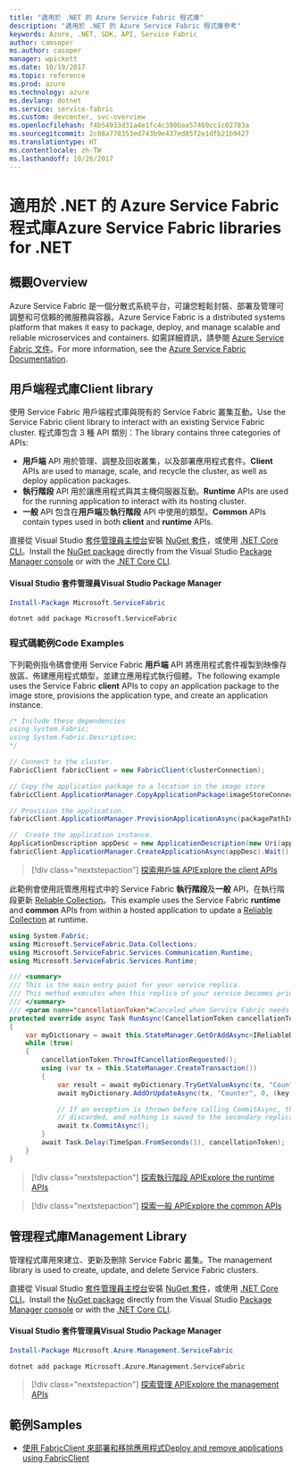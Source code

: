 ```yaml
---
title: "適用於 .NET 的 Azure Service Fabric 程式庫"
description: "適用於 .NET 的 Azure Service Fabric 程式庫參考"
keywords: Azure, .NET, SDK, API, Service Fabric
author: camsoper
ms.author: casoper
manager: wpickett
ms.date: 10/19/2017
ms.topic: reference
ms.prod: azure
ms.technology: azure
ms.devlang: dotnet
ms.service: service-fabric
ms.custom: devcenter, svc-overview
ms.openlocfilehash: f4b54933d31a4e1fc4c390baa57469cc1c02783a
ms.sourcegitcommit: 2c08a778353ed743b9e437ed85f2e1dfb21b9427
ms.translationtype: HT
ms.contentlocale: zh-TW
ms.lasthandoff: 10/26/2017
---
```

# <a name="azure-service-fabric-libraries-for-net"></a><span data-ttu-id="1fae3-104">適用於 .NET 的 Azure Service Fabric 程式庫</span><span class="sxs-lookup"><span data-stu-id="1fae3-104">Azure Service Fabric libraries for .NET</span></span>

## <a name="overview"></a><span data-ttu-id="1fae3-105">概觀</span><span class="sxs-lookup"><span data-stu-id="1fae3-105">Overview</span></span>

<span data-ttu-id="1fae3-106">Azure Service Fabric 是一個分散式系統平台，可讓您輕鬆封裝、部署及管理可調整和可信賴的微服務與容器。</span><span class="sxs-lookup"><span data-stu-id="1fae3-106">Azure Service Fabric is a distributed systems platform that makes it easy to package, deploy, and manage scalable and reliable microservices and containers.</span></span>  <span data-ttu-id="1fae3-107">如需詳細資訊，請參閱 [Azure Service Fabric 文件](/azure/service-fabric/)。</span><span class="sxs-lookup"><span data-stu-id="1fae3-107">For more information, see the [Azure Service Fabric Documentation](/azure/service-fabric/).</span></span>

## <a name="client-library"></a><span data-ttu-id="1fae3-108">用戶端程式庫</span><span class="sxs-lookup"><span data-stu-id="1fae3-108">Client library</span></span>

<span data-ttu-id="1fae3-109">使用 Service Fabric 用戶端程式庫與現有的 Service Fabric 叢集互動。</span><span class="sxs-lookup"><span data-stu-id="1fae3-109">Use the Service Fabric client library to interact with an existing Service Fabric cluster.</span></span>  <span data-ttu-id="1fae3-110">程式庫包含 3 種 API 類別：</span><span class="sxs-lookup"><span data-stu-id="1fae3-110">The library contains three categories of APIs:</span></span>

* <span data-ttu-id="1fae3-111">**用戶端** API 用於管理、調整及回收叢集，以及部署應用程式套件。</span><span class="sxs-lookup"><span data-stu-id="1fae3-111">**Client** APIs are used to manage, scale, and recycle the cluster, as well as deploy application packages.</span></span>
* <span data-ttu-id="1fae3-112">**執行階段** API 用於讓應用程式與其主機伺服器互動。</span><span class="sxs-lookup"><span data-stu-id="1fae3-112">**Runtime** APIs are used for the running application to interact with its hosting cluster.</span></span>
* <span data-ttu-id="1fae3-113">**一般** API 包含在**用戶端**及**執行階段** API 中使用的類型。</span><span class="sxs-lookup"><span data-stu-id="1fae3-113">**Common** APIs contain types used in both **client** and **runtime** APIs.</span></span>

<span data-ttu-id="1fae3-114">直接從 Visual Studio [套件管理員主控台][PackageManager]安裝 [NuGet 套件](https://www.nuget.org/packages/Microsoft.ServiceFabric)，或使用 [.NET Core CLI][DotNetCLI]。</span><span class="sxs-lookup"><span data-stu-id="1fae3-114">Install the [NuGet package](https://www.nuget.org/packages/Microsoft.ServiceFabric) directly from the Visual Studio [Package Manager console][PackageManager] or with the [.NET Core CLI][DotNetCLI].</span></span>

#### <a name="visual-studio-package-manager"></a><span data-ttu-id="1fae3-115">Visual Studio 套件管理員</span><span class="sxs-lookup"><span data-stu-id="1fae3-115">Visual Studio Package Manager</span></span>

```powershell
Install-Package Microsoft.ServiceFabric
```

```bash
dotnet add package Microsoft.ServiceFabric
```

### <a name="code-examples"></a><span data-ttu-id="1fae3-116">程式碼範例</span><span class="sxs-lookup"><span data-stu-id="1fae3-116">Code Examples</span></span>

<span data-ttu-id="1fae3-117">下列範例指令碼會使用 Service Fabric **用戶端** API 將應用程式套件複製到映像存放區、佈建應用程式類型，並建立應用程式執行個體。</span><span class="sxs-lookup"><span data-stu-id="1fae3-117">The following example uses the Service Fabric **client** APIs to copy an application package to the image store, provisions the application type, and create an application instance.</span></span>

```csharp
/* Include these dependencies
using System.Fabric;
using System.Fabric.Description;
*/

// Connect to the cluster.
FabricClient fabricClient = new FabricClient(clusterConnection);

// Copy the application package to a location in the image store
fabricClient.ApplicationManager.CopyApplicationPackage(imageStoreConnectionString, packagePath, packagePathInImageStore);

// Provision the application.
fabricClient.ApplicationManager.ProvisionApplicationAsync(packagePathInImageStore).Wait();

//  Create the application instance.
ApplicationDescription appDesc = new ApplicationDescription(new Uri(appName), appType, appVersion);
fabricClient.ApplicationManager.CreateApplicationAsync(appDesc).Wait();
```

> [!div class="nextstepaction"]
> [<span data-ttu-id="1fae3-118">探索用戶端 API</span><span class="sxs-lookup"><span data-stu-id="1fae3-118">Explore the client APIs</span></span>](/dotnet/api/overview/azure/servicefabric/client)

<span data-ttu-id="1fae3-119">此範例會使用託管應用程式中的 Service Fabric **執行階段**及**一般** API，在執行階段更新 [Reliable Collection](/azure/service-fabric/service-fabric-reliable-services-reliable-collections)。</span><span class="sxs-lookup"><span data-stu-id="1fae3-119">This example uses the Service Fabric **runtime** and **common** APIs from within a hosted application to update a [Reliable Collection](/azure/service-fabric/service-fabric-reliable-services-reliable-collections) at runtime.</span></span>

```csharp
using System.Fabric;
using Microsoft.ServiceFabric.Data.Collections;
using Microsoft.ServiceFabric.Services.Communication.Runtime;
using Microsoft.ServiceFabric.Services.Runtime;

/// <summary>
/// This is the main entry point for your service replica.
/// This method executes when this replica of your service becomes primary and has write status.
/// </summary>
/// <param name="cancellationToken">Canceled when Service Fabric needs to shut down this service replica.</param>
protected override async Task RunAsync(CancellationToken cancellationToken)
{
    var myDictionary = await this.StateManager.GetOrAddAsync<IReliableDictionary<string, long>>("myDictionary");
    while (true)
    {
        cancellationToken.ThrowIfCancellationRequested();
        using (var tx = this.StateManager.CreateTransaction())
        {
            var result = await myDictionary.TryGetValueAsync(tx, "Counter");
            await myDictionary.AddOrUpdateAsync(tx, "Counter", 0, (key, value) => ++value);

            // If an exception is thrown before calling CommitAsync, the transaction aborts, all changes are
            // discarded, and nothing is saved to the secondary replicas.
            await tx.CommitAsync();
        }
        await Task.Delay(TimeSpan.FromSeconds(1), cancellationToken);
    }
}
```

> [!div class="nextstepaction"]
> [<span data-ttu-id="1fae3-120">探索執行階段 API</span><span class="sxs-lookup"><span data-stu-id="1fae3-120">Explore the runtime APIs</span></span>](/dotnet/api/overview/azure/servicefabric/runtime)

> [!div class="nextstepaction"]
> [<span data-ttu-id="1fae3-121">探索一般 API</span><span class="sxs-lookup"><span data-stu-id="1fae3-121">Explore the common APIs</span></span>](/dotnet/api/overview/azure/servicefabric/common)

## <a name="management-library"></a><span data-ttu-id="1fae3-122">管理程式庫</span><span class="sxs-lookup"><span data-stu-id="1fae3-122">Management Library</span></span>

<span data-ttu-id="1fae3-123">管理程式庫用來建立、更新及刪除 Service Fabric 叢集。</span><span class="sxs-lookup"><span data-stu-id="1fae3-123">The management library is used to create, update, and delete Service Fabric clusters.</span></span>

<span data-ttu-id="1fae3-124">直接從 Visual Studio [套件管理員主控台][PackageManager]安裝 [NuGet 套件](https://www.nuget.org/packages/Microsoft.Azure.Management.ServiceFabric)，或使用 [.NET Core CLI][DotNetCLI]。</span><span class="sxs-lookup"><span data-stu-id="1fae3-124">Install the [NuGet package](https://www.nuget.org/packages/Microsoft.Azure.Management.ServiceFabric) directly from the Visual Studio [Package Manager console][PackageManager] or with the [.NET Core CLI][DotNetCLI].</span></span>

#### <a name="visual-studio-package-manager"></a><span data-ttu-id="1fae3-125">Visual Studio 套件管理員</span><span class="sxs-lookup"><span data-stu-id="1fae3-125">Visual Studio Package Manager</span></span>

```powershell
Install-Package Microsoft.Azure.Management.ServiceFabric
```

```bash
dotnet add package Microsoft.Azure.Management.ServiceFabric
```

> [!div class="nextstepaction"]
> [<span data-ttu-id="1fae3-126">探索管理 API</span><span class="sxs-lookup"><span data-stu-id="1fae3-126">Explore the management APIs</span></span>](/dotnet/api/overview/azure/servicefabric/management)

## <a name="samples"></a><span data-ttu-id="1fae3-127">範例</span><span class="sxs-lookup"><span data-stu-id="1fae3-127">Samples</span></span>

* [<span data-ttu-id="1fae3-128">使用 FabricClient 來部署和移除應用程式</span><span class="sxs-lookup"><span data-stu-id="1fae3-128">Deploy and remove applications using FabricClient</span></span>](/azure/service-fabric/service-fabric-deploy-remove-applications-fabricclient)

[PackageManager]: https://docs.microsoft.com/nuget/tools/package-manager-console
[DotNetCLI]: https://docs.microsoft.com/dotnet/core/tools/dotnet-add-package
